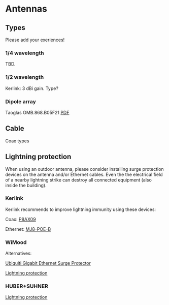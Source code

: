 # Antennas

## Types

Please add your exeriences!

### 1/4 wavelength

TBD.

### 1/2 wavelength

Kerlink: 3 dBi gain. Type?

### Dipole array

Taoglas OMB.868.B05F21 [PDF](http://www.taoglas.com/images/product_images/original_images/OMB.868.B05F21.pdf)

## Cable

Coax types

## Lightning protection

When using an outdoor antenna, please consider installing surge 
protection devices on the antenna and/or Ethernet cables. Even the
the electrical field of a nearby lightning strike can
destroy all connected equipment (also inside the building).

### Kerlink

Kerlink recommends to improve lightning immunity using these devices:

Coax: [P8AX09](http://www.citel.fr/en/produit/citel-radiocommunication-surge-protectors/citel-coaxial-gdt/gamme-coaxial-P8AX/p8ax09-nmf.html)

Ethernet: [MJ8-POE-B](http://www.citel.fr/en/produit/citel-surge-protector-for-dataline-network/poe-surge-protector/surge-protectors-MJ8-POE/mj8-poe-b.html)

### WiMood

Alternatives:

[Ubiquiti Gigabit Ethernet Surge Protector](http://www.wimoodshop.nl/product/613/Ubiquiti-Gigabit-Ethernet-Surge-Protector)

[Lightning protection](http://www.wimoodshop.nl/product/82/Bliksembeveiliging-tot-2,4-GHz)

### HUBER+SUHNER 

[Lightning protection](http://www.hubersuhner.com/en/lightningprotection)
